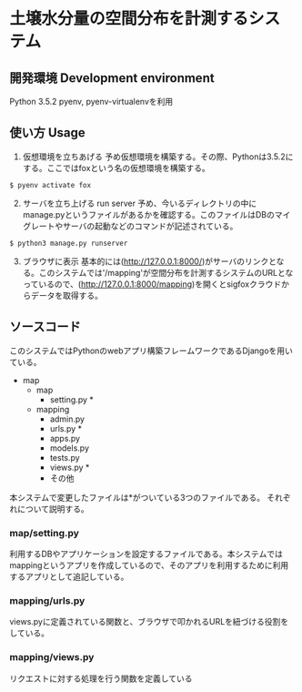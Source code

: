 # 土壌水分量の空間分布を計測するシステム

## 開発環境 Development environment
Python 3.5.2
pyenv, pyenv-virtualenvを利用

## 使い方 Usage

1. 仮想環境を立ちあげる
予め仮想環境を構築する。その際、Pythonは3.5.2にする。ここではfoxという名の仮想環境を構築する。

```
$ pyenv activate fox 
```

2. サーバを立ち上げる run server
予め、今いるディレクトリの中にmanage.pyというファイルがあるかを確認する。このファイルはDBのマイグレートやサーバの起動などのコマンドが記述されている。

```
$ python3 manage.py runserver
```

3. ブラウザに表示
基本的には(http://127.0.0.1:8000/)がサーバのリンクとなる。このシステムでは'/mapping'が空間分布を計測するシステムのURLとなっているので、(http://127.0.0.1:8000/mapping)を開くとsigfoxクラウドからデータを取得する。

## ソースコード
このシステムではPythonのwebアプリ構築フレームワークであるDjangoを用いている。

- map
    - map
        - setting.py *
    - mapping
        - admin.py
        - urls.py *
        - apps.py
        - models.py
        - tests.py 
        - views.py *
        - その他

本システムで変更したファイルは*がついている3つのファイルである。
それぞれについて説明する。

### map/setting.py
利用するDBやアプリケーションを設定するファイルである。本システムではmappingというアプリを作成しているので、そのアプリを利用するために利用するアプリとして追記している。

### mapping/urls.py
views.pyに定義されている関数と、ブラウザで叩かれるURLを紐づける役割をしている。

### mapping/views.py
リクエストに対する処理を行う関数を定義している